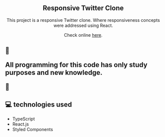 <h2 align="center"> Responsive Twitter Clone </h2>

<p align="center">This project is a responsive Twitter clone. Where responsiveness concepts were addressed using React.</p>

<p align="center">Check online <a href="https://silly-kare-66f02b.netlify.app/" target="_blank" >here</a>.</p>

## <span align="center">&#128679;</span><p>All programming for this code has only study purposes and new knowledge.<p/><span>&#128679;</span>


## <span>&#128187;</span> technologies used

- TypeScript
- React.js
- Styled Components
